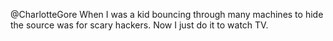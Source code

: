 @CharlotteGore When I was a kid bouncing through many machines to hide the source was for scary hackers. Now I just do it to watch TV.